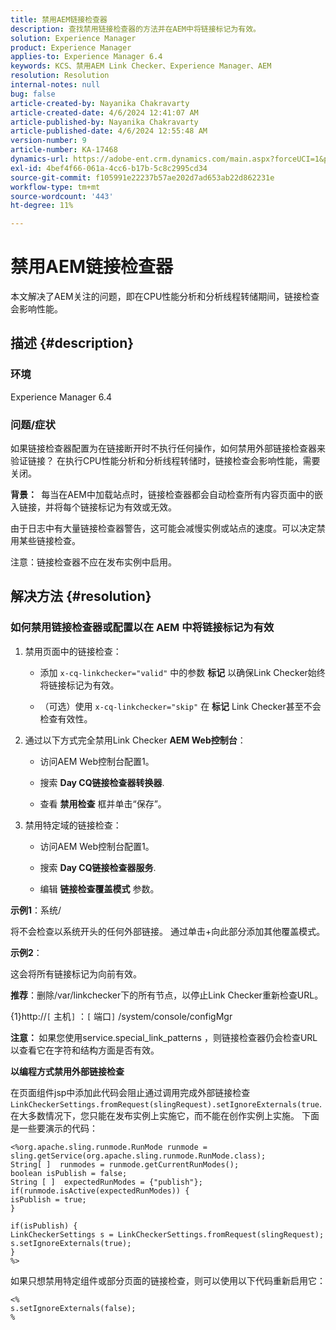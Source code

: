 ```yaml
---
title: 禁用AEM链接检查器
description: 查找禁用链接检查器的方法并在AEM中将链接标记为有效。
solution: Experience Manager
product: Experience Manager
applies-to: Experience Manager 6.4
keywords: KCS、禁用AEM Link Checker、Experience Manager、AEM
resolution: Resolution
internal-notes: null
bug: false
article-created-by: Nayanika Chakravarty
article-created-date: 4/6/2024 12:41:07 AM
article-published-by: Nayanika Chakravarty
article-published-date: 4/6/2024 12:55:48 AM
version-number: 9
article-number: KA-17468
dynamics-url: https://adobe-ent.crm.dynamics.com/main.aspx?forceUCI=1&pagetype=entityrecord&etn=knowledgearticle&id=c56c0f56-aef3-ee11-904b-6045bd006b25
exl-id: 4bef4f66-061a-4cc6-b17b-5c8c2995cd34
source-git-commit: f105991e22237b57ae202d7ad653ab22d862231e
workflow-type: tm+mt
source-wordcount: '443'
ht-degree: 11%

---
```


# 禁用AEM链接检查器


本文解决了AEM关注的问题，即在CPU性能分析和分析线程转储期间，链接检查会影响性能。

## 描述 {#description}


### <b>环境</b>

Experience Manager 6.4

### <b>问题/症状</b>

如果链接检查器配置为在链接断开时不执行任何操作，如何禁用外部链接检查器来验证链接？ 在执行CPU性能分析和分析线程转储时，链接检查会影响性能，需要关闭。

<b>背景： </b> 每当在AEM中加载站点时，链接检查器都会自动检查所有内容页面中的嵌入链接，并将每个链接标记为有效或无效。

由于日志中有大量链接检查器警告，这可能会减慢实例或站点的速度。可以决定禁用某些链接检查。

注意：链接检查器不应在发布实例中启用。


## 解决方法 {#resolution}


### 如何禁用链接检查器或配置以在 AEM 中将链接标记为有效

1. 禁用页面中的链接检查：

   - 添加 `x-cq-linkchecker="valid"` 中的参数 <b>标记</b> 以确保Link Checker始终将链接标记为有效。


   - （可选）使用 `x-cq-linkchecker="skip"` 在 <b>标记</b> Link Checker甚至不会检查有效性。
2. 通过以下方式完全禁用Link Checker <b>AEM Web控制台</b>：
   - 访问AEM Web控制台配置1。


   - 搜索 <b>Day CQ链接检查器转换器</b>.


   - 查看 <b>禁用检查</b> 框并单击“保存”。
3. 禁用特定域的链接检查：
   - 访问AEM Web控制台配置1。


   - 搜索 <b>Day CQ链接检查器服务</b>.


   - 编辑 <b>链接检查覆盖模式</b> 参数。


<b>示例1</b>：系统/

将不会检查以系统开头的任何外部链接。 通过单击+向此部分添加其他覆盖模式。

<b>示例2</b>：

这会将所有链接标记为向前有效。

<b>推荐</b>：删除/var/linkchecker下的所有节点，以停止Link Checker重新检查URL。

{1}http://`[` 主机`]` ：`[` 端口`]` /system/console/configMgr

<b>注意： </b>如果您使用service.special_link_patterns ，则链接检查器仍会检查URL以查看它在字符和结构方面是否有效。

<b>以编程方式禁用外部链接检查</b>

在页面组件jsp中添加此代码会阻止通过调用完成外部链接检查 `LinkCheckerSettings.fromRequest(slingRequest).setIgnoreExternals(true`. 在大多数情况下，您只能在发布实例上实施它，而不能在创作实例上实施。 下面是一些要演示的代码：




```
<%org.apache.sling.runmode.RunMode runmode = sling.getService(org.apache.sling.runmode.RunMode.class);
String[ ]  runmodes = runmode.getCurrentRunModes();
boolean isPublish = false;
String [ ]  expectedRunModes = {"publish"};
if(runmode.isActive(expectedRunModes)) {
isPublish = true;
}

if(isPublish) {
LinkCheckerSettings s = LinkCheckerSettings.fromRequest(slingRequest);
s.setIgnoreExternals(true);
}
%>
```




如果只想禁用特定组件或部分页面的链接检查，则可以使用以下代码重新启用它：


```
<%
s.setIgnoreExternals(false);
%
```
